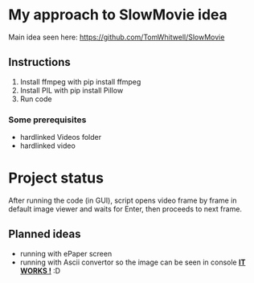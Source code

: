 # My approach to SlowMovie idea

Main idea seen here: https://github.com/TomWhitwell/SlowMovie

## Instructions
1. Install ffmpeg with pip install ffmpeg
2. Install PIL with pip install Pillow
3. Run code

### Some prerequisites
- hardlinked Videos folder
- hardlinked video

# Project status
After running the code (in GUI), script opens video frame by frame in default image viewer and waits for Enter, then proceeds to next frame.

## Planned ideas
- running with ePaper screen
- running with Ascii convertor so the image can be seen in console [**IT WORKS !**](test3-ascii.py) :D
